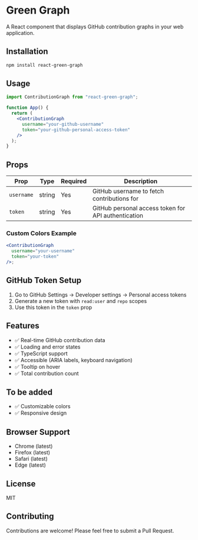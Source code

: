 # Green Graph

A React component that displays GitHub contribution graphs in your web application.

## Installation

```bash
npm install react-green-graph
```

## Usage

```jsx
import ContributionGraph from "react-green-graph";

function App() {
  return (
    <ContributionGraph
      username="your-github-username"
      token="your-github-personal-access-token"
    />
  );
}
```

## Props

| Prop        | Type   | Required | Description                                         |
| ----------- | ------ | -------- | --------------------------------------------------- |
| `username`  | string | Yes      | GitHub username to fetch contributions for          |
| `token`     | string | Yes      | GitHub personal access token for API authentication |

### Custom Colors Example

```jsx
<ContributionGraph
  username="your-username"
  token="your-token"
/>;
```

## GitHub Token Setup

1. Go to GitHub Settings → Developer settings → Personal access tokens
2. Generate a new token with `read:user` and `repo` scopes
3. Use this token in the `token` prop

## Features

- ✅ Real-time GitHub contribution data
- ✅ Loading and error states
- ✅ TypeScript support
- ✅ Accessible (ARIA labels, keyboard navigation)
- ✅ Tooltip on hover
- ✅ Total contribution count

## To be added

- ✅ Customizable colors
- ✅ Responsive design

## Browser Support

- Chrome (latest)
- Firefox (latest)
- Safari (latest)
- Edge (latest)

## License

MIT

## Contributing

Contributions are welcome! Please feel free to submit a Pull Request.
